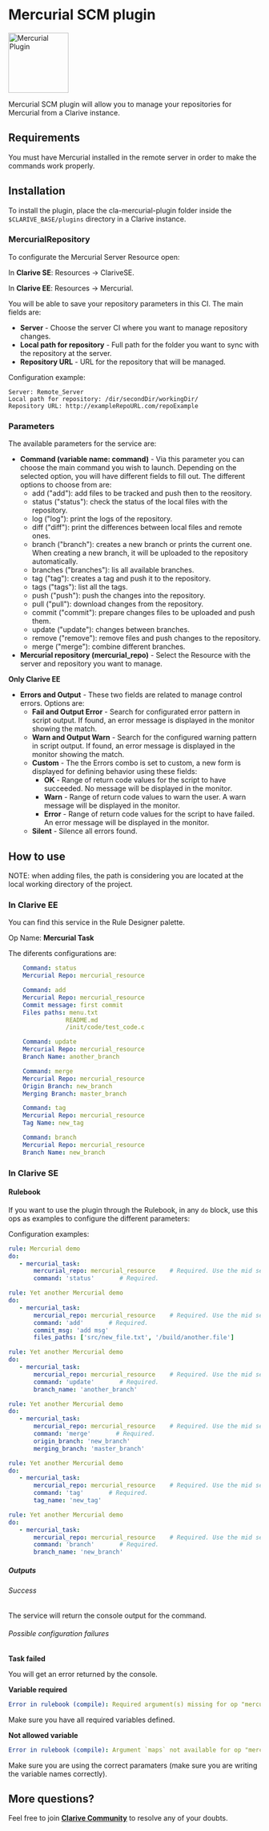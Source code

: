 # Mercurial SCM plugin

<img src="https://cdn.jsdelivr.net/gh/clarive/cla-mercurial-plugin@master/public/icon/mercurial.svg?sanitize=true" alt="Mercurial Plugin" title="Mercurial Plugin" width="120" height="120">

Mercurial SCM plugin will allow you to manage your repositories for Mercurial from a Clarive instance.

## Requirements

You must have Mercurial installed in the remote server in order to make the commands work properly.

## Installation

To install the plugin, place the cla-mercurial-plugin folder inside the `$CLARIVE_BASE/plugins`
directory in a Clarive instance.

### MercurialRepository

To configurate the Mercurial Server Resource open:

In **Clarive SE**: Resources -> ClariveSE.

In **Clarive EE**: Resources -> Mercurial.

You will be able to save your repository parameters in this CI. The main fields are:

- **Server** - Choose the server CI where you want to manage repository changes.
- **Local path for repository** - Full path for the folder you want to sync with the repository at the server.
- **Repository URL** - URL for the repository that will be managed.

Configuration example:

    Server: Remote_Server
    Local path for repository: /dir/secondDir/workingDir/
    Repository URL: http://exampleRepoURL.com/repoExample

### Parameters

The available parameters for the service are:

- **Command (variable name: command)** - Via this parameter you can choose the main command you wish to launch. Depending on the selected option, you will have different fields to fill out.
The different options to choose from are:
    - add ("add"): add files to be tracked and push then to the reository.
    - status ("status"): check the status of the local files with the repository.
    - log ("log"): print the logs of the repository.
    - diff ("diff"): print the differences between local files and remote ones.
    - branch ("branch"): creates a new branch or prints the current one. When creating a new branch, it will be uploaded to the repository automatically.
    - branches ("branches"): lis all available branches.
    - tag ("tag"): creates a tag and push it to the repository.
    - tags ("tags"): list all the tags.
    - push ("push"): push the changes into the repository.
    - pull ("pull"): download changes from the repository.
    - commit ("commit"): prepare changes files to be uploaded and push them.
    - update ("update"): changes between branches.
    - remove ("remove"): remove files and push changes to the repository.
    - merge ("merge"): combine different branches.
- **Mercurial repository (mercurial_repo)** - Select the Resource with the server and repository you want to manage.

**Only Clarive EE**

- **Errors and Output** - These two fields are related to manage control errors. Options are:
   - **Fail and Output Error** - Search for configurated error pattern in script output. If found, an error message is displayed in the monitor showing the match.
   - **Warn and Output Warn** - Search for the configured warning pattern in script output. If found, an error message is displayed in the monitor showing the match.
   - **Custom** - The the Errors combo is set to custom, a new form is displayed for defining behavior using these fields:
      - **OK** - Range of return code values for the script to have succeeded. No message will be displayed in the monitor.
      - **Warn** - Range of return code values to warn the user. A warn message will be displayed in the monitor.
      - **Error** - Range of return code values for the script to have failed. An error message will be displayed in the monitor.
   - **Silent** - Silence all errors found.

## How to use

NOTE: when adding files, the path is considering you are located at the local working directory of the project.

### In Clarive EE

You can find this service in the Rule Designer palette.

Op Name: **Mercurial Task**

The diferents configurations are:

```yaml
    Command: status
    Mercurial Repo: mercurial_resource
``` 

```yaml
    Command: add
    Mercurial Repo: mercurial_resource
    Commit message: first commit
    Files paths: menu.txt
                README.md
                /init/code/test_code.c
``` 

```yaml
    Command: update
    Mercurial Repo: mercurial_resource
    Branch Name: another_branch
``` 

```yaml
    Command: merge
    Mercurial Repo: mercurial_resource
    Origin Branch: new_branch
    Merging Branch: master_branch
``` 

```yaml
    Command: tag
    Mercurial Repo: mercurial_resource
    Tag Name: new_tag
``` 

```yaml
    Command: branch
    Mercurial Repo: mercurial_resource
    Branch Name: new_branch
``` 

### In Clarive SE

#### Rulebook

If you want to use the plugin through the Rulebook, in any `do` block, use this ops as examples to configure the different parameters:

Configuration examples:

```yaml
rule: Mercurial demo
do:
   - mercurial_task:
       mercurial_repo: mercurial_resource    # Required. Use the mid set to the resource you created
       command: 'status'       # Required.
```

```yaml
rule: Yet another Mercurial demo
do:
   - mercurial_task:
       mercurial_repo: mercurial_resource    # Required. Use the mid set to the resource you created
       command: 'add'       # Required.
       commit_msg: 'add msg'
       files_paths: ['src/new_file.txt', '/build/another.file']
```

```yaml
rule: Yet another Mercurial demo
do:
   - mercurial_task:
       mercurial_repo: mercurial_resource    # Required. Use the mid set to the resource you created
       command: 'update'       # Required.
       branch_name: 'another_branch'
```

```yaml
rule: Yet another Mercurial demo
do:
   - mercurial_task:
       mercurial_repo: mercurial_resource    # Required. Use the mid set to the resource you created
       command: 'merge'       # Required.
       origin_branch: 'new_branch'
       merging_branch: 'master_branch'
```

```yaml
rule: Yet another Mercurial demo
do:
   - mercurial_task:
       mercurial_repo: mercurial_resource    # Required. Use the mid set to the resource you created
       command: 'tag'       # Required.
       tag_name: 'new_tag'
```

```yaml
rule: Yet another Mercurial demo
do:
   - mercurial_task:
       mercurial_repo: mercurial_resource    # Required. Use the mid set to the resource you created
       command: 'branch'       # Required.
       branch_name: 'new_branch'
```

##### Outputs

###### Success

The service will return the console output for the command.

###### Possible configuration failures

**Task failed**

You will get an error returned by the console.

**Variable required**

```yaml
Error in rulebook (compile): Required argument(s) missing for op "mercurial_task": "command"
```

Make sure you have all required variables defined.

**Not allowed variable**

```yaml
Error in rulebook (compile): Argument `maps` not available for op "mercurial_task"
```

Make sure you are using the correct paramaters (make sure you are writing the variable names correctly).

## More questions?

Feel free to join **[Clarive Community](https://community.clarive.com/)** to resolve any of your doubts.